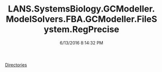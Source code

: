 ﻿---
title: LANS.SystemsBiology.GCModeller.ModelSolvers.FBA.GCModeller.FileSystem.RegPrecise
date: 6/13/2016 8:14:32 PM
---

[Directories](T-LANS.SystemsBiology.GCModeller.ModelSolvers.FBA.GCModeller.FileSystem.RegPrecise.Directories.html)
